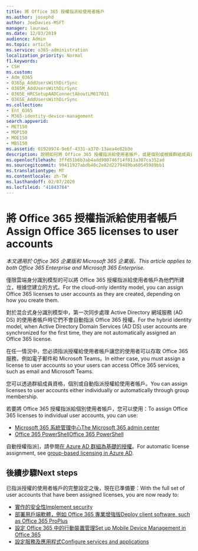 ```yaml
---
title: 將 Office 365 授權指派給使用者帳戶
ms.author: josephd
author: JoeDavies-MSFT
manager: laurawi
ms.date: 12/03/2019
audience: Admin
ms.topic: article
ms.service: o365-administration
localization_priority: Normal
f1.keywords:
- CSH
ms.custom:
- Adm_O365
- O365p_AddUsersWithDirSync
- O365M_AddUsersWithDirSync
- O365E_HRCSetupAADConnectAboutLM617031
- O365E_AddUsersWithDirSync
ms.collection:
- Ent_O365
- M365-identity-device-management
search.appverid:
- MET150
- MOP150
- MOE150
- MBS150
ms.assetid: 01920974-9e6f-4331-a370-13aea4e82b3e
description: 說明如何將 Office 365 授權指派給使用者帳戶，或是個別或根據群組成員資格。
ms.openlocfilehash: 3ffd51b6b3ab4add900746f14f013a307ca352ad
ms.sourcegitcommit: 99411927abdb40c2e82d2279489ba60545989bb1
ms.translationtype: MT
ms.contentlocale: zh-TW
ms.lasthandoff: 02/07/2020
ms.locfileid: "41843784"
---
```

# <a name="assign-office-365-licenses-to-user-accounts"></a><span data-ttu-id="23006-103">將 Office 365 授權指派給使用者帳戶</span><span class="sxs-lookup"><span data-stu-id="23006-103">Assign Office 365 licenses to user accounts</span></span>

<span data-ttu-id="23006-104">*本文適用於 Office 365 企業版和 Microsoft 365 企業版。*</span><span class="sxs-lookup"><span data-stu-id="23006-104">*This article applies to both Office 365 Enterprise and Microsoft 365 Enterprise.*</span></span>

<span data-ttu-id="23006-105">僅限雲端身分識別模型的可以將 Office 365 授權指派給使用者帳戶為他們所建立，根據您建立的方式。</span><span class="sxs-lookup"><span data-stu-id="23006-105">For the cloud-only identity model, you can assign Office 365 licenses to user accounts as they are created, depending on how you create them.</span></span>

<span data-ttu-id="23006-106">對於混合式身分識別模型中，第一次同步處理 Active Directory 網域服務 (AD DS) 的使用者帳戶時它們不會自動指派 Office 365 授權。</span><span class="sxs-lookup"><span data-stu-id="23006-106">For the hybrid identity model, when Active Directory Domain Services (AD DS) user accounts are synchronized for the first time, they are not automatically assigned an Office 365 license.</span></span>

<span data-ttu-id="23006-107">在任一情況中，您必須指派授權給使用者帳戶讓您的使用者可以存取 Office 365 服務，例如電子郵件和 Microsoft Teams。</span><span class="sxs-lookup"><span data-stu-id="23006-107">In either case, you must assign a license to user accounts so your users can access Office 365 services, such as email and Microsoft Teams.</span></span>

<span data-ttu-id="23006-108">您可以透過群組成員資格，個別或自動指派授權給使用者帳戶。</span><span class="sxs-lookup"><span data-stu-id="23006-108">You can assign licenses to user accounts either individually or automatically through group membership.</span></span>

<span data-ttu-id="23006-109">若要將 Office 365 授權指派給個別使用者帳戶，您可以使用：</span><span class="sxs-lookup"><span data-stu-id="23006-109">To assign Office 365 licenses to individual user accounts, you can use:</span></span>

- [<span data-ttu-id="23006-110">Microsoft 365 系統管理中心</span><span class="sxs-lookup"><span data-stu-id="23006-110">The Microsoft 365 admin center</span></span>](https://docs.microsoft.com/office365/admin/subscriptions-and-billing/assign-licenses-to-users)
- [<span data-ttu-id="23006-111">Office 365 PowerShell</span><span class="sxs-lookup"><span data-stu-id="23006-111">Office 365 PowerShell</span></span>](https://docs.microsoft.com/office365/enterprise/powershell/assign-licenses-to-user-accounts-with-office-365-powershell)

<span data-ttu-id="23006-112">自動授權指派]，請參閱[在 Azure AD 群組為基礎的授權](https://docs.microsoft.com/azure/active-directory/fundamentals/active-directory-licensing-whatis-azure-portal)。</span><span class="sxs-lookup"><span data-stu-id="23006-112">For automatic license assignment, see [group-based licensing in Azure AD](https://docs.microsoft.com/azure/active-directory/fundamentals/active-directory-licensing-whatis-azure-portal).</span></span>

## <a name="next-steps"></a><span data-ttu-id="23006-113">後續步驟</span><span class="sxs-lookup"><span data-stu-id="23006-113">Next steps</span></span>

<span data-ttu-id="23006-114">已指派授權的使用者帳戶的完整設定之後，現在已準備要：</span><span class="sxs-lookup"><span data-stu-id="23006-114">With the full set of user accounts that have been assigned licenses, you are now ready to:</span></span>

- [<span data-ttu-id="23006-115">實作的安全性</span><span class="sxs-lookup"><span data-stu-id="23006-115">Implement security</span></span>](https://docs.microsoft.com/microsoft-365/security/office-365-security/security-roadmap)
- [<span data-ttu-id="23006-116">部署用戶端軟體，例如 Office 365 專業增強版</span><span class="sxs-lookup"><span data-stu-id="23006-116">Deploy client software, such as Office 365 ProPlus</span></span>](https://docs.microsoft.com/DeployOffice/deployment-guide-for-office-365-proplus)
- [<span data-ttu-id="23006-117">設定 Office 365 中的行動裝置管理</span><span class="sxs-lookup"><span data-stu-id="23006-117">Set up Mobile Device Management in Office 365</span></span>](https://support.office.com/article/set-up-mobile-device-management-mdm-in-office-365-dd892318-bc44-4eb1-af00-9db5430be3cd)
- [<span data-ttu-id="23006-118">設定服務及應用程式</span><span class="sxs-lookup"><span data-stu-id="23006-118">Configure services and applications</span></span>](configure-services-and-applications.md)
